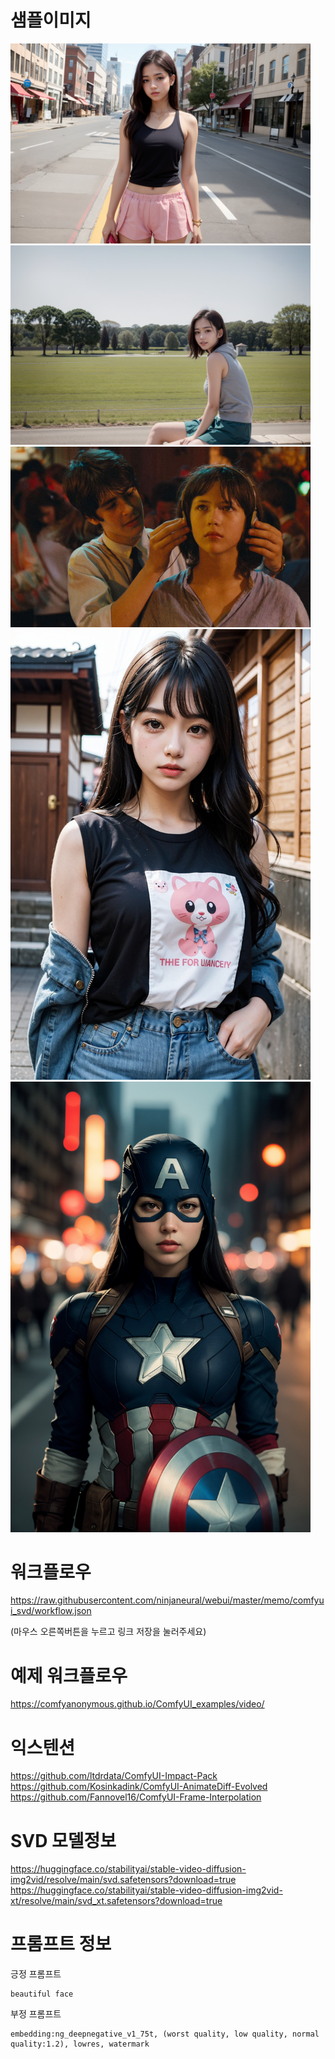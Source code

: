 

# 샘플이미지

<img src="./comfyui_svd/image1.png" width="480"/>
<img src="./comfyui_svd/image2.png" width="480"/>
<img src="./comfyui_svd/image3.jpg" width="480"/>
<img src="./comfyui_svd/image4.png" width="480"/>
<img src="./comfyui_svd/image5.png" width="480"/>

# 워크플로우

<https://raw.githubusercontent.com/ninjaneural/webui/master/memo/comfyui_svd/workflow.json>

(마우스 오른쪽버튼을 누르고 링크 저장을 눌러주세요)

# 예제 워크플로우 

<https://comfyanonymous.github.io/ComfyUI_examples/video/>

# 익스텐션

<https://github.com/ltdrdata/ComfyUI-Impact-Pack>
<https://github.com/Kosinkadink/ComfyUI-AnimateDiff-Evolved>
<https://github.com/Fannovel16/ComfyUI-Frame-Interpolation>

# SVD 모델정보

<https://huggingface.co/stabilityai/stable-video-diffusion-img2vid/resolve/main/svd.safetensors?download=true>
<https://huggingface.co/stabilityai/stable-video-diffusion-img2vid-xt/resolve/main/svd_xt.safetensors?download=true>

# 프롬프트 정보

긍정 프롬프트
```
beautiful face
```

부정 프롬프트
```
embedding:ng_deepnegative_v1_75t, (worst quality, low quality, normal quality:1.2), lowres, watermark
```


